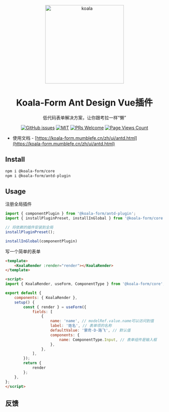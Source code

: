 <p align="center">
  <a href="../../">
    <img alt="koala" width="250" src="https://koala-form.mumblefe.cn/logo.png
">
  </a>
</p>
<h1 align="center">Koala-Form Ant Design Vue插件</h1>
<div align="center">

低代码表单解决方案，让你跟考拉一样“懒”

[![GitHub issues](https://img.shields.io/github/issues/WeBankFinTech/KoalaForm.svg?style=flat-square)](../../issues)
[![MIT](https://img.shields.io/dub/l/vibe-d.svg?style=flat-square)](http://opensource.org/licenses/MIT)
[![PRs Welcome](https://img.shields.io/badge/PRs-welcome-brightgreen.svg?style=flat-square)](../../pulls)
[![Page Views Count](https://badges.toozhao.com/badges/01H51S4REBN596ZZ2BTNVV6566/green.svg)](https://badges.toozhao.com/stats/01H51S4REBN596ZZ2BTNVV6566 "Get your own page views count badge on badges.toozhao.com")

</div>

-   使用文档 - [https://koala-form.mumblefe.cn/zh/ui/antd.html](https://koala-form.mumblefe.cn/zh/ui/antd.html)

## Install

```bash
npm i @koala-form/core
npm i @koala-form/antd-plugin
```

## Usage
注册全局插件
```js
import { componentPlugin } from '@koala-form/antd-plugin';
import { installPluginPreset, installInGlobal } from '@koala-form/core';

// 将依赖的插件安装到全局
installPluginPreset();

installInGlobal(componentPlugin)
```
写一个简单的表单
```html
<template>
    <KoalaRender :render="render"></KoalaRender>
</template>

<script>
import { KoalaRender, useForm, ComponentType } from '@koala-form/core';

export default {
    components: { KoalaRender },
    setup() {
        const { render } = useForm({
            fields: [
                {
                    name: 'name', // modelRef.value.name可以访问到值
                    label: '姓名', // 表单项的名称
                    defaultValue: '蒙奇·D·路飞', // 默认值
                    components: {
                        name: ComponentType.Input, // 表单组件是输入框
                    },
                },
            ],
        });
        return {
            render
        };
    },
};
</script>
```


## 反馈